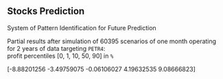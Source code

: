 ## Stocks Prediction
System of Pattern Identification for Future Prediction

Partial results after simulation of 60395 scenarios of one month operating for 2 years of data targeting `PETR4`:  
profit percentiles [0, 1, 10, 50, 90] in `%`

[-8.88201256 -3.49759075 -0.06106027  4.19632535  9.08666823]
